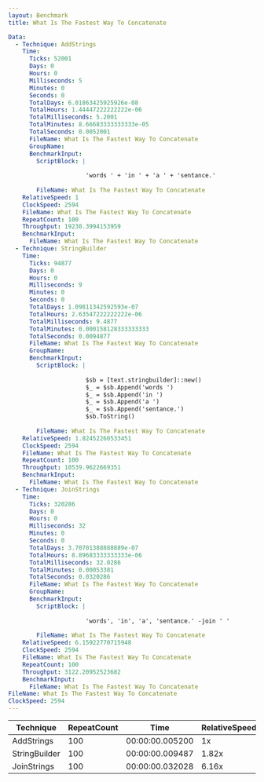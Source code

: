 ```yaml
---
layout: Benchmark
title: What Is The Fastest Way To Concatenate

Data: 
  - Technique: AddStrings
    Time: 
      Ticks: 52001
      Days: 0
      Hours: 0
      Milliseconds: 5
      Minutes: 0
      Seconds: 0
      TotalDays: 6.01863425925926e-08
      TotalHours: 1.44447222222222e-06
      TotalMilliseconds: 5.2001
      TotalMinutes: 8.66683333333333e-05
      TotalSeconds: 0.0052001
      FileName: What Is The Fastest Way To Concatenate
      GroupName: 
      BenchmarkInput: 
        ScriptBlock: |
          
                      'words ' + 'in ' + 'a ' + 'sentance.'
                  
        FileName: What Is The Fastest Way To Concatenate
    RelativeSpeed: 1
    ClockSpeed: 2594
    FileName: What Is The Fastest Way To Concatenate
    RepeatCount: 100
    Throughput: 19230.3994153959
    BenchmarkInput: 
      FileName: What Is The Fastest Way To Concatenate
  - Technique: StringBuilder
    Time: 
      Ticks: 94877
      Days: 0
      Hours: 0
      Milliseconds: 9
      Minutes: 0
      Seconds: 0
      TotalDays: 1.09811342592593e-07
      TotalHours: 2.63547222222222e-06
      TotalMilliseconds: 9.4877
      TotalMinutes: 0.000158128333333333
      TotalSeconds: 0.0094877
      FileName: What Is The Fastest Way To Concatenate
      GroupName: 
      BenchmarkInput: 
        ScriptBlock: |
          
                      $sb = [text.stringbuilder]::new()
                      $_ = $sb.Append('words ')
                      $_ = $sb.Append('in ')
                      $_ = $sb.Append('a ')
                      $_ = $sb.Append('sentance.')
                      $sb.ToString()
                  
        FileName: What Is The Fastest Way To Concatenate
    RelativeSpeed: 1.82452260533451
    ClockSpeed: 2594
    FileName: What Is The Fastest Way To Concatenate
    RepeatCount: 100
    Throughput: 10539.9622669351
    BenchmarkInput: 
      FileName: What Is The Fastest Way To Concatenate
  - Technique: JoinStrings
    Time: 
      Ticks: 320286
      Days: 0
      Hours: 0
      Milliseconds: 32
      Minutes: 0
      Seconds: 0
      TotalDays: 3.70701388888889e-07
      TotalHours: 8.89683333333333e-06
      TotalMilliseconds: 32.0286
      TotalMinutes: 0.00053381
      TotalSeconds: 0.0320286
      FileName: What Is The Fastest Way To Concatenate
      GroupName: 
      BenchmarkInput: 
        ScriptBlock: |
          
                      'words', 'in', 'a', 'sentance.' -join ' '
                  
        FileName: What Is The Fastest Way To Concatenate
    RelativeSpeed: 6.15922770715948
    ClockSpeed: 2594
    FileName: What Is The Fastest Way To Concatenate
    RepeatCount: 100
    Throughput: 3122.20952523682
    BenchmarkInput: 
      FileName: What Is The Fastest Way To Concatenate
FileName: What Is The Fastest Way To Concatenate
ClockSpeed: 2594
---
```





|Technique    |RepeatCount|Time           |RelativeSpeed|Throughput|
|-------------|-----------|---------------|-------------|----------|
|AddStrings   |100        |00:00:00.005200|1x           |19230.4/s |
|StringBuilder|100        |00:00:00.009487|1.82x        |10539.96/s|
|JoinStrings  |100        |00:00:00.032028|6.16x        |3122.21/s |
